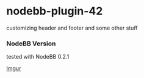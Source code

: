 nodebb-plugin-42
================

customizing header and footer and some other stuff

### NodeBB Version
tested with NodeBB 0.2.1

[Imgur](http://i.imgur.com/k7UnY4Q.png)